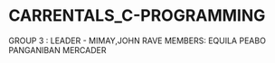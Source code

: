 # CARRENTALS_C-PROGRAMMING
GROUP 3 : 
LEADER - MIMAY,JOHN RAVE
MEMBERS:
EQUILA
PEABO
PANGANIBAN
MERCADER
